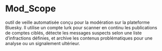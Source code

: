 # Mod_Scope
outil de veille automatisée conçu pour la modération sur la plateforme Bluesky. Il utilise un compte lurk pour scanner en continu les publications de comptes ciblés, détecte les messages suspects selon une liste d’infractions définies, et archive les contenus problématiques pour une analyse ou un signalement ultérieur.
